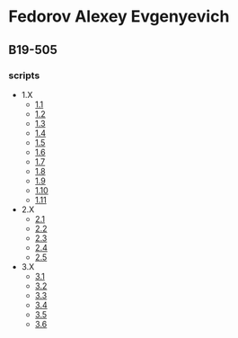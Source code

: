 # Fedorov Alexey Evgenyevich
## B19-505
### scripts
 - 1.X
   - [1.1](https://github.com/ullibniss/soos-2021-2022/blob/master/labs/lab4/scripts/script-1-1.sh)
   - [1.2](https://github.com/ullibniss/soos-2021-2022/blob/master/labs/lab4/scripts/script-1-2.sh)
   - [1.3](https://github.com/ullibniss/soos-2021-2022/blob/master/labs/lab4/scripts/script-1-3.sh)
   - [1.4](https://github.com/ullibniss/soos-2021-2022/blob/master/labs/lab4/scripts/script-1-4.sh)
   - [1.5](https://github.com/ullibniss/soos-2021-2022/blob/master/labs/lab4/scripts/script-1-5.sh)
   - [1.6](https://github.com/ullibniss/soos-2021-2022/blob/master/labs/lab4/scripts/script-1-6.sh)
   - [1.7](https://github.com/ullibniss/soos-2021-2022/blob/master/labs/lab4/scripts/script-1-7.sh)
   - [1.8](https://github.com/ullibniss/soos-2021-2022/blob/master/labs/lab4/scripts/script-1-8.sh)
   - [1.9](https://github.com/ullibniss/soos-2021-2022/blob/master/labs/lab4/scripts/script-1-9.sh)
   - [1.10](https://github.com/ullibniss/soos-2021-2022/blob/master/labs/lab4/scripts/script-1-10.sh)
   - [1.11](https://github.com/ullibniss/soos-2021-2022/blob/master/labs/lab4/scripts/script-1-11.sh)
- 2.X
   - [2.1](https://github.com/ullibniss/soos-2021-2022/blob/master/labs/lab4/scripts/script-2-1.sh)
   - [2.2](https://github.com/ullibniss/soos-2021-2022/blob/master/labs/lab4/scripts/script-2-2.sh)
   - [2.3](https://github.com/ullibniss/soos-2021-2022/blob/master/labs/lab4/scripts/script-2-3.sh)
   - [2.4](https://github.com/ullibniss/soos-2021-2022/blob/master/labs/lab4/scripts/script-2-4.sh)
   - [2.5](https://github.com/ullibniss/soos-2021-2022/blob/master/labs/lab4/scripts/script-2-5.sh)
- 3.X
   - [3.1](https://github.com/ullibniss/soos-2021-2022/blob/master/labs/lab4/scripts/script-3-1.sh)
   - [3.2](https://github.com/ullibniss/soos-2021-2022/blob/master/labs/lab4/scripts/script-3-2.sh)
   - [3.3](https://github.com/ullibniss/soos-2021-2022/blob/master/labs/lab4/scripts/script-3-3.sh)
   - [3.4](https://github.com/ullibniss/soos-2021-2022/blob/master/labs/lab4/scripts/script-3-4.sh)
   - [3.5](https://github.com/ullibniss/soos-2021-2022/blob/master/labs/lab4/scripts/script-3-5.sh)
   - [3.6](https://github.com/ullibniss/soos-2021-2022/blob/master/labs/lab4/scripts/script-3-6.sh)
